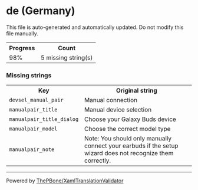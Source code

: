 # de (Germany)

This file is auto-generated and automatically updated. Do not modify this file manually.

<table>
<tr><th>Progress</th><th>Count</th></tr>
<tr><td>98%</td><td>5 missing string(s)</td></tr>
</table>

### Missing strings

<table>
<tr><th>Key</th><th>Original string</th></tr>
<tr><td><code>devsel_manual_pair</code></td><td>Manual connection</td></tr>
<tr><td><code>manualpair_title</code></td><td>Manual device selection</td></tr>
<tr><td><code>manualpair_title_dialog</code></td><td>Choose your Galaxy Buds device</td></tr>
<tr><td><code>manualpair_model</code></td><td>Choose the correct model type</td></tr>
<tr><td><code>manualpair_note</code></td><td>Note: You should only manually connect your earbuds if the setup wizard does not recognize them correctly.</td></tr>

</table>

__________

Powered by [ThePBone/XamlTranslationValidator](https://github.com/ThePBone/XamlTranslationValidator)